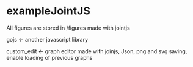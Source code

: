# exampleJointJS

All figures are stored in /figures made with jointjs

gojs <- another javascript library

custom_edit <- graph editor made with joinjs, Json, png and svg saving, enable loading of previous graphs
